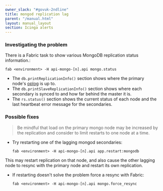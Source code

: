 ```yaml
---
owner_slack: "#govuk-2ndline"
title: mongod replication lag
parent: "/manual.html"
layout: manual_layout
section: Icinga alerts
---
```


### Investigating the problem

There is a Fabric task to show various MongoDB replication status
information.:

  ```
  fab <environment> -H api-mongo-[n].api mongo.status
  ```

- The `db.printReplicationInfo()` section shows where the primary
  node's [oplog](http://docs.mongodb.org/manual/core/replica-set-oplog/)
  is up to.
- The `db.printSlaveReplicationInfo()` section shows where each
  secondary is synced to and how far behind the master it is.
- The `rs.status()` section shows the current status of each node and
  the last heartbeat error message for the secondaries.

### Possible fixes

> Be mindful that load on the primary mongo node may be increased by
> the replication and consider to limit restarts to one node at a time.

- Try restarting one of the lagging mongod secondaries:

  ```
  fab <environment> -H api-mongo-[n].api app.restart:mongodb
  ```

This may restart replication on that node, and also cause the other
lagging node to resync with the primary node and restart its own
replication.

- If restarting doesn't solve the problem force a resync with Fabric:

  ```
  fab <environment> -H api-mongo-[n].api mongo.force_resync
  ```
